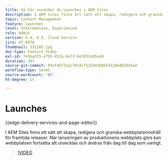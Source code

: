 ```yaml
---
title: Så här använder du Launches i AEM Sites
description: I AEM Sites finns ett sätt att skapa, redigera och granska innehåll för framtida releaser.
topic: Content Management
feature: Launches
level: Intermediate, Experienced
role: Admin
version: 6.4, 6.5, Cloud Service
jira: KT-6970
thumbnail: 331285.jpg
doc-type: Feature Video
exl-id: 7e5ba3f5-e755-452a-8e72-be7832e95a49
duration: 397
source-git-commit: 9fef4b77a2c70c8cf525d42686f4120e481945ee
workflow-type: tm+mt
source-wordcount: '65'
ht-degree: 1%

---
```


# Launches

{{edge-delivery-services-and-page-editor}}

I AEM Sites finns ett sätt att skapa, redigera och granska webbplatsinnehåll för framtida releaser. När lanseringen av produktionens webbplats görs kan webbplatsen fortsätta att utvecklas och ändras från dag till dag som vanligt.

>[!VIDEO](https://video.tv.adobe.com/v/331285?quality=12&learn=on)
